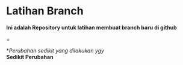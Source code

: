 # Latihan Branch
**Ini adalah Repository untuk latihan membuat branch baru di github**  

=  


**Perubahan sedikit yang dilakukan ygy*  
**Sedikit Perubahan**

